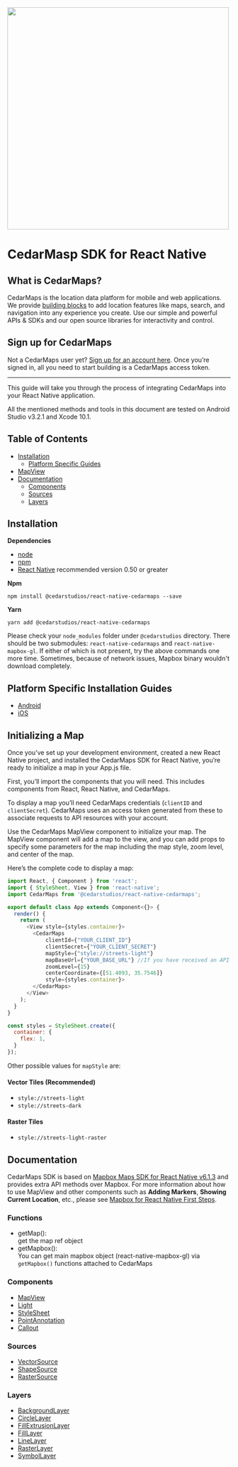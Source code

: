 <a href="https://www.cedarmaps.com">
  <img src="http://api.cedarmaps.com/docs/img/cedarmaps-api.png" width="500"/>
</a>

# CedarMasp SDK for React Native

## What is CedarMaps?

CedarMaps is the location data platform for mobile and web applications. We provide [building blocks](https://www.cedarmaps.com) to add location features like maps, search, and navigation into any experience you create. Use our simple and powerful APIs & SDKs and our open source libraries for interactivity and control.

## Sign up for CedarMaps

Not a CedarMaps user yet? [Sign up for an account here](https://www.cedarmaps.com/#demo). Once you’re signed in, all you need to start building is a CedarMaps access token.

---

This guide will take you through the process of integrating CedarMaps into your React Native application.

All the mentioned methods and tools in this document are tested on Android Studio v3.2.1 and Xcode 10.1.

## Table of Contents
- [Installation](#installation)
	-	[Platform Specific Guides](#platform-specific-installation-guides)
- [MapView](#initializing-a-map)
- [Documentation](#documentation)
  - [Components](#components)
  - [Sources](#sources)
  - [Layers](#layers)

## Installation

**Dependencies**

* [node](https://nodejs.org)
* [npm](https://www.npmjs.com/)
* [React Native](https://facebook.github.io/react-native/) recommended version 0.50 or greater

**Npm**
```
npm install @cedarstudios/react-native-cedarmaps --save
```

**Yarn**
```
yarn add @cedarstudios/react-native-cedarmaps
```

Please check your ```node_modules``` folder under ```@cedarstudios``` directory. There should be two submodules: ```react-native-cedarmaps``` and ```react-native-mapbox-gl```. If either of which is not present, try the above commands one more time. Sometimes, because of network issues, Mapbox binary wouldn't download completely.

## Platform Specific Installation Guides

* [Android](https://github.com/cedarstudios/cedarmaps-react-native-sdk/blob/master/android-install.md)
* [iOS](https://github.com/cedarstudios/cedarmaps-react-native-sdk/blob/master/ios-install.md)

## Initializing a Map

Once you’ve set up your development environment, created a new React Native project, and installed the CedarMaps SDK for React Native, you’re ready to initialize a map in your App.js file.

First, you’ll import the components that you will need. This includes components from React, React Native, and CedarMaps. 

To display a map you’ll need CedarMaps credentials (```clientID``` and ```clientSecret```). CedarMaps uses an access token generated from these to associate requests to API resources with your account. 

Use the CedarMaps MapView component to initialize your map. The MapView component will add a map to the view, and you can add props to specify some parameters for the map including the map style, zoom level, and center of the map.

Here’s the complete code to display a map:

```js
import React, { Component } from 'react';
import { StyleSheet, View } from 'react-native';
import CedarMaps from '@cedarstudios/react-native-cedarmaps';

export default class App extends Component<{}> {
  render() {
    return (
      <View style={styles.container}>
        <CedarMaps
            clientId={"YOUR_CLIENT_ID"}
            clientSecret={"YOUR_CLIENT_SECRET"}
            mapStyle={"style://streets-light"}
            mapBaseUrl={"YOUR_BASE_URL"} //If you have received an API Base URL. (Optional)
            zoomLevel={15}
            centerCoordinate={[51.4093, 35.7546]}
            style={styles.container}>
        </CedarMaps>
      </View>
    );
  }
}

const styles = StyleSheet.create({
  container: {
    flex: 1,
  }
});
```

Other possible values for ```mapStyle``` are:

#### Vector Tiles (Recommended)
* ```style://streets-light```
* ```style://streets-dark```

#### Raster Tiles
* ```style://streets-light-raster```



## Documentation

CedarMaps SDK is based on [Mapbox Maps SDK for React Native v6.1.3](https://github.com/mapbox/react-native-mapbox-gl) and provides extra API methods over Mapbox. 
For more information about how to use MapView and other components such as **Adding Markers**, **Showing Current Location**, etc., please see [Mapbox for React Native First Steps](https://www.mapbox.com/help/first-steps-react-native-sdk/).

### Functions

- getMap():  
  get the map ref object 
- getMapbox():  
  You can get main mapbox object (react-native-mapbox-gl) via `getMapbox()` functions attached to CedarMaps

### Components
* [MapView](https://github.com/mapbox/react-native-mapbox-gl/blob/master/docs/MapView.md)
* [Light](https://github.com/mapbox/react-native-mapbox-gl/blob/master/docs/Light.md)
* [StyleSheet](https://github.com/mapbox/react-native-mapbox-gl/blob/master/docs/StyleSheet.md)
* [PointAnnotation](https://github.com/mapbox/react-native-mapbox-gl/blob/master/docs/PointAnnotation.md)
* [Callout](https://github.com/mapbox/react-native-mapbox-gl/blob/master/docs/Callout.md)

### Sources
* [VectorSource](https://github.com/mapbox/react-native-mapbox-gl/blob/master/docs/VectorSource.md)
* [ShapeSource](https://github.com/mapbox/react-native-mapbox-gl/blob/master/docs/ShapeSource.md)
* [RasterSource](https://github.com/mapbox/react-native-mapbox-gl/blob/master/docs/RasterSource.md)

### Layers
* [BackgroundLayer](https://github.com/mapbox/react-native-mapbox-gl/blob/master/docs/BackgroundLayer.md)
* [CircleLayer](https://github.com/mapbox/react-native-mapbox-gl/blob/master/docs/CircleLayer.md)
* [FillExtrusionLayer](https://github.com/mapbox/react-native-mapbox-gl/blob/master/docs/FillExtrusionLayer.md)
* [FillLayer](https://github.com/mapbox/react-native-mapbox-gl/blob/master/docs/FillLayer.md)
* [LineLayer](https://github.com/mapbox/react-native-mapbox-gl/blob/master/docs/LineLayer.md)
* [RasterLayer](https://github.com/mapbox/react-native-mapbox-gl/blob/master/docs/RasterLayer.md)
* [SymbolLayer](https://github.com/mapbox/react-native-mapbox-gl/blob/master/docs/SymbolLayer.md)
